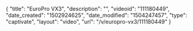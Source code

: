 {
    "title": "EuroPro VX3",
    "description": "",
    "videoid": "111180449",
    "date_created": "1502924625",
    "date_modified": "1504247457",
    "type": "captivate",
    "layout": "video",
    "url": "\/v\/europro-vx3\/111180449"
}